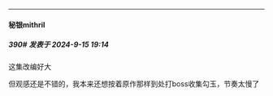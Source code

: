 ﻿
*****

####  秘银mithril  
##### 390#       发表于 2024-9-15 19:14

这集改编好大

但观感还是不错的，我本来还想按着原作那样到处打boss收集勾玉，节奏太慢了

